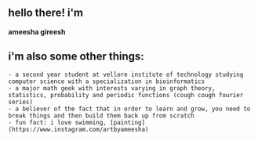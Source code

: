## hello there! i'm 
 **ameesha gireesh**

## i'm also some other things:
    - a second year student at vellore institute of technology studying computer science with a specialization in bioinformatics
    - a major math geek with interests varying in graph theory, statistics, probability and periodic functions (cough cough fourier series)
    - a believer of the fact that in order to learn and grow, you need to break things and then build them back up from scratch
    - fun fact: i love swimming, [painting] (https://www.instagram.com/artbyameesha) 